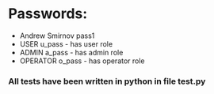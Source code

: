 # Passwords:

- Andrew Smirnov pass1
- USER u_pass - has user role
- ADMIN a_pass - has admin role
- OPERATOR o_pass - has operator role

### All tests have been written in python in file test.py